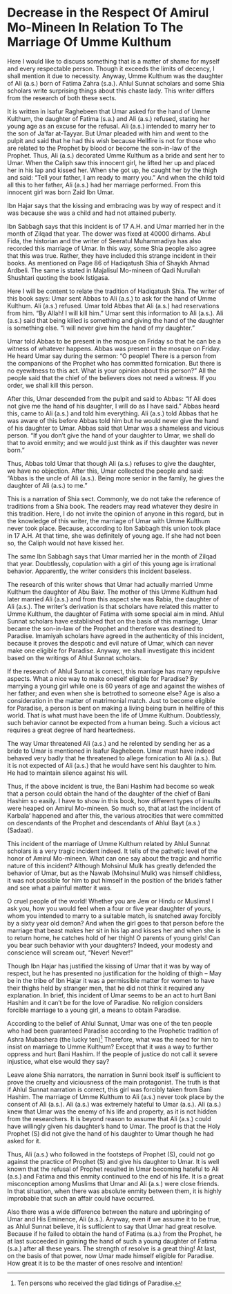 Decrease in the Respect Of Amirul Mo-Mineen In Relation To The Marriage Of Umme Kulthum
=======================================================================================

Here I would like to discuss something that is a matter of shame for
myself and every respectable person. Though it exceeds the limits of
decency, I shall mention it due to necessity. Anyway, Umme Kulthum was
the daughter of Ali (a.s.) born of Fatima Zahra (s.a.). Ahlul Sunnat
scholars and some Shia scholars write surprising things about this
chaste lady. This writer differs from the research of both these sects.

It is written in Isafur Raghebeen that Umar asked for the hand of Umme
Kulthum, the daughter of Fatima (s.a.) and Ali (a.s.) refused, stating
her young age as an excuse for the refusal. Ali (a.s.) intended to marry
her to the son of Ja’far at-Tayyar. But Umar pleaded with him and went
to the pulpit and said that he had this wish because Hellfire is not for
those who are related to the Prophet by blood or become the son-in-law
of the Prophet. Thus, Ali (a.s.) decorated Umme Kulthum as a bride and
sent her to Umar. When the Caliph saw this innocent girl, he lifted her
up and placed her in his lap and kissed her. When she got up, he caught
her by the thigh and said: “Tell your father, I am ready to marry you.”
And when the child told all this to her father, Ali (a.s.) had her
marriage performed. From this innocent girl was born Zaid Ibn Umar.

Ibn Hajar says that the kissing and embracing was by way of respect and
it was because she was a child and had not attained puberty.

Ibn Sabbagh says that this incident is of 17 A.H. and Umar married her
in the month of Zilqad that year. The dower was fixed at 40000 dirhams.
Abul Fida, the historian and the writer of Seeratul Muhammadiya has also
recorded this marriage of Umar. In this way, some Shia people also agree
that this was true. Rather, they have included this strange incident in
their books. As mentioned on Page 86 of Hadiqatush Shia of Shaykh Ahmad
Ardbeli. The same is stated in Majalisul Mo-mineen of Qadi Nurullah
Shushtari quoting the book Istigasa.

Here I will be content to relate the tradition of Hadiqatush Shia. The
writer of this book says: Umar sent Abbas to Ali (a.s.) to ask for the
hand of Umme Kulthum. Ali (a.s.) refused. Umar told Abbas that Ali
(a.s.) had reservations from him. “By Allah! I will kill him.” Umar sent
this information to Ali (a.s.). Ali (a.s.) said that being killed is
something and giving the hand of the daughter is something else. “I will
never give him the hand of my daughter.”

Umar told Abbas to be present in the mosque on Friday so that he can be
a witness of whatever happens. Abbas was present in the mosque on
Friday. He heard Umar say during the sermon: “O people! There is a
person from the companions of the Prophet who has committed fornication.
But there is no eyewitness to this act. What is your opinion about this
person?” All the people said that the chief of the believers does not
need a witness. If you order, we shall kill this person.

After this, Umar descended from the pulpit and said to Abbas: “If Ali
does not give me the hand of his daughter, I will do as I have said.”
Abbas heard this, came to Ali (a.s.) and told him everything. Ali (a.s.)
told Abbas that he was aware of this before Abbas told him but he would
never give the hand of his daughter to Umar. Abbas said that Umar was a
shameless and vicious person. “If you don’t give the hand of your
daughter to Umar, we shall do that to avoid enmity; and we would just
think as if this daughter was never born.”

Thus, Abbas told Umar that though Ali (a.s.) refuses to give the
daughter, we have no objection. After this, Umar collected the people
and said: “Abbas is the uncle of Ali (a.s.). Being more senior in the
family, he gives the daughter of Ali (a.s.) to me.”

This is a narration of Shia sect. Commonly, we do not take the reference
of traditions from a Shia book. The readers may read whatever they
desire in this tradition. Here, I do not invite the opinion of anyone in
this regard, but in the knowledge of this writer, the marriage of Umar
with Umme Kulthum never took place. Because, according to Ibn Sabbagh
this union took place in 17 A.H. At that time, she was definitely of
young age. If she had not been so, the Caliph would not have kissed her.

The same Ibn Sabbagh says that Umar married her in the month of Zilqad
that year. Doubtlessly, copulation with a girl of this young age is
irrational behavior. Apparently, the writer considers this incident
baseless.

The research of this writer shows that Umar had actually married Umme
Kulthum the daughter of Abu Bakr. The mother of this Umme Kulthum had
later married Ali (a.s.) and from this aspect she was Rabia, the
daughter of Ali (a.s.). The writer’s derivation is that scholars have
related this matter to Umme Kulthum, the daughter of Fatima with some
special aim in mind. Ahlul Sunnat scholars have established that on the
basis of this marriage, Umar became the son-in-law of the Prophet and
therefore was destined to Paradise. Imamiyah scholars have agreed in the
authenticity of this incident, because it proves the despotic and evil
nature of Umar, which can never make one eligible for Paradise. Anyway,
we shall investigate this incident based on the writings of Ahlul Sunnat
scholars.

If the research of Ahlul Sunnat is correct, this marriage has many
repulsive aspects. What a nice way to make oneself eligible for
Paradise? By marrying a young girl while one is 60 years of age and
against the wishes of her father; and even when she is betrothed to
someone else? Age is also a consideration in the matter of matrimonial
match. Just to become eligible for Paradise, a person is bent on making
a living being burn in hellfire of this world. That is what must have
been the life of Umme Kulthum. Doubtlessly, such behavior cannot be
expected from a human being. Such a vicious act requires a great degree
of hard heartedness.

The way Umar threatened Ali (a.s.) and he relented by sending her as a
bride to Umar is mentioned in Isafur Raghebeen. Umar must have indeed
behaved very badly that he threatened to allege fornication to Ali
(a.s.). But it is not expected of Ali (a.s.) that he would have sent his
daughter to him. He had to maintain silence against his will.

Thus, if the above incident is true, the Bani Hashim had become so weak
that a person could obtain the hand of the daughter of the chief of Bani
Hashim so easily. I have to show in this book, how different types of
insults were heaped on Amirul Mo-mineen. So much so, that at last the
incident of Karbala’ happened and after this, the various atrocities
that were committed on descendants of the Prophet and descendants of
Ahlul Bayt (a.s.) (Sadaat).

This incident of the marriage of Umme Kulthum related by Ahlul Sunnat
scholars is a very tragic incident indeed. It tells of the pathetic
level of the honor of Amirul Mo-mineen. What can one say about the
tragic and horrific nature of this incident? Although Mohsinul Mulk has
greatly defended the behavior of Umar, but as the Nawab (Mohsinul Mulk)
was himself childless, it was not possible for him to put himself in the
position of the bride’s father and see what a painful matter it was.

O cruel people of the world! Whether you are Jew or Hindu or Muslims! I
ask you, how you would feel when a four or five year daughter of yours,
whom you intended to marry to a suitable match, is snatched away
forcibly by a sixty year old demon? And when the girl goes to that
person before the marriage that beast makes her sit in his lap and
kisses her and when she is to return home, he catches hold of her thigh!
O parents of young girls! Can you bear such behavior with your
daughters? Indeed, your modesty and conscience will scream out, “Never!
Never!”

Though Ibn Hajar has justified the kissing of Umar that it was by way of
respect, but he has presented no justification for the holding of thigh
– May be in the tribe of Ibn Hajar it was a permissible matter for women
to have their thighs held by stranger men, that he did not think it
required any explanation. In brief, this incident of Umar seems to be an
act to hurt Bani Hashim and it can’t be for the love of Paradise. No
religion considers forcible marriage to a young girl, a means to obtain
Paradise.

According to the belief of Ahlul Sunnat, Umar was one of the ten people
who had been guaranteed Paradise according to the Prophetic tradition of
Ashra Mubashera (the lucky ten)[^1] Therefore, what was the need for him
to insist on marriage to Umme Kulthum? Except that it was a way to
further oppress and hurt Bani Hashim. If the people of justice do not
call it severe injustice, what else would they say?

Leave alone Shia narrators, the narration in Sunni book itself is
sufficient to prove the cruelty and viciousness of the main protagonist.
The truth is that if Ahlul Sunnat narration is correct, this girl was
forcibly taken from Bani Hashim. The marriage of Umme Kulthum to Ali
(a.s.) never took place by the consent of Ali (a.s.). Ali (a.s.) was
extremely hateful to Umar (a.s.). Ali (a.s.) knew that Umar was the
enemy of his life and property, as it is not hidden from the
researchers. It is beyond reason to assume that Ali (a.s.) could have
willingly given his daughter’s hand to Umar. The proof is that the Holy
Prophet (S) did not give the hand of his daughter to Umar though he had
asked for it.

Thus, Ali (a.s.) who followed in the footsteps of Prophet (S), could not
go against the practice of Prophet (S) and give his daughter to Umar. It
is well known that the refusal of Prophet resulted in Umar becoming
hateful to Ali (a.s.) and Fatima and this enmity continued to the end of
his life. It is a great misconception among Muslims that Umar and Ali
(a.s.) were close friends. In that situation, when there was absolute
enmity between them, it is highly improbable that such an affair could
have occurred.

Also there was a wide difference between the nature and upbringing of
Umar and His Eminence, Ali (a.s.). Anyway, even if we assume it to be
true, as Ahlul Sunnat believe, it is sufficient to say that Umar had
great resolve. Because if he failed to obtain the hand of Fatima (s.a.)
from the Prophet, he at last succeeded in gaining the hand of such a
young daughter of Fatima (s.a.) after all these years. The strength of
resolve is a great thing! At last, on the basis of that power, now Umar
made himself eligible for Paradise. How great it is to be the master of
ones resolve and intention!

[^1]: Ten persons who received the glad tidings of Paradise.



